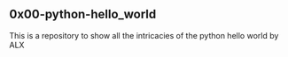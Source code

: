## 0x00-python-hello_world

This is a repository to show all the intricacies of the python hello world by ALX